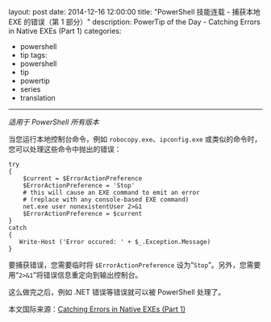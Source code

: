 layout: post
date: 2014-12-16 12:00:00
title: "PowerShell 技能连载 - 捕获本地 EXE 的错误（第 1 部分）"
description: PowerTip of the Day - Catching Errors in Native EXEs (Part 1)
categories:
- powershell
- tip
tags:
- powershell
- tip
- powertip
- series
- translation
---
_适用于 PowerShell 所有版本_

当您运行本地控制台命令，例如 `robocopy.exe`、`ipconfig.exe` 或类似的命令时，您可以处理这些命令中抛出的错误：

    try
    {
        $current = $ErrorActionPreference
        $ErrorActionPreference = 'Stop'
        # this will cause an EXE command to emit an error
        # (replace with any console-based EXE command)
        net.exe user nonexistentUser 2>&1
        $ErrorActionPreference = $current
    }
    catch
    {
       Write-Host ('Error occured: ' + $_.Exception.Message)
    } 

要捕获错误，您需要临时将 `$ErrorActionPreference` 设为“`Stop`”。另外，您需要用“`2>&1`”将错误信息重定向到输出控制台。

这么做完之后，例如 .NET 错误等错误就可以被 PowerShell 处理了。

<!--more-->
本文国际来源：[Catching Errors in Native EXEs (Part 1)](http://community.idera.com/powershell/powertips/b/tips/posts/catching-errors-in-native-exes-part-1)
